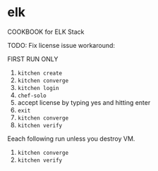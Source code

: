 # elk

COOKBOOK for ELK Stack

TODO: Fix license issue 
workaround:

FIRST RUN ONLY 
1) `kitchen create`
2) `kitchen converge` 
3) `kitchen login`
4) `chef-solo`
5) accept license by typing yes and hitting enter
6) `exit`
7) `kitchen converge`
8) `kitchen verify`

Eeach following run unless you destroy VM.
1) `kitchen converge`
2) `kitchen verify`
